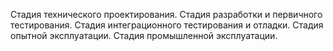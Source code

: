 Стадия технического проектирования.
Стадия разработки и первичного тестирования.
Стадия интеграционного тестирования и отладки.
Стадия опытной эксплуатации.
Стадия промышленной эксплуатации.

